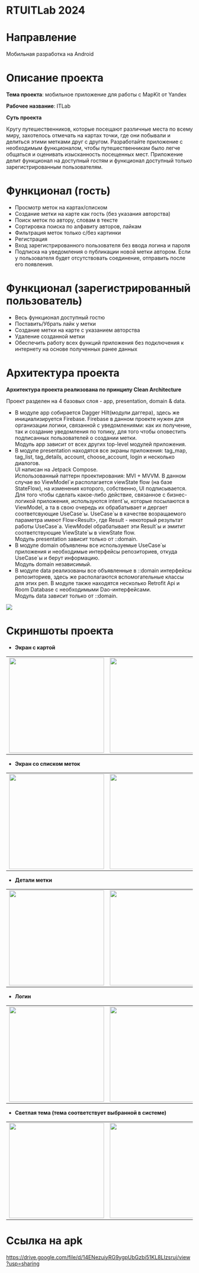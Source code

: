 # RTUITLab 2024

# Направление
Мобильная разработка на Android

# Описание проекта

**Тема проекта**: мобильное приложение для работы с MapKit от Yandex

**Рабочее название**: ITLab

**Суть проекта**

Кругу путешественников, которые посещают различные места по всему миру, захотелось отмечать на картах точки, где они побывали и делиться этими метками друг с другом. Разработайте приложение с необходимым функционалом, чтобы путешественникам было легче общаться и оценивать изысканность посещенных мест.
Приложение делит функционал на доступный гостям и функционал доступный только зарегистрированным пользователям.

# Функционал (гость)
* Просмотр меток на картах/списком
* Создание метки на карте как гость (без указания авторства)
* Поиск меток по автору, словам в тексте
* Сортировка поиска по алфавиту авторов, лайкам
* Фильтрация меток только с/без картинки
* Регистрация
* Вход зарегистрированного пользователя без ввода логина и пароля
* Подписка на уведомления о публикации новой метки автором. Если у пользователя будет отсутствовать соединение, отправить после его появления.

# Функционал (зарегистрированный пользователь)
* Весь функционал доступный гостю
* Поставить/Убрать лайк у метки
* Создание метки на карте с указанием авторства
* Удаление созданной метки
* Обеспечить работу всех функций приложения без подключения к интернету на основе полученных ранее данных

# Архитектура проекта

**Архитектура проекта реализована по принципу Clean Architecture**

Проект разделен на 4 базовых слоя - app, presentation, domain & data.<br>
- В модуле app собирается Dagger Hilt(модули даггера), здесь же инициализируется Firebase.
  Firebase в данном проекте нужен для организации логики, связанной с уведомлениями: как их получение, так и создание уведомления по топику, для того чтобы оповестить подписанных пользователей о создании метки.<br>
  Модуль app зависит от всех других top-level модулей приложения.
- В модуле presentation находятся все экраны приложения: tag_map, tag_list, tag_details, account, choose_account, login и несколько диалогов.<br>
  UI написан на Jetpack Compose.<br>
  Использованный паттерн проектирования: MVI + MVVM. В данном случае во ViewModel\`и располагается viewState flow (на базе StateFlow), на изменения которого, собственно, UI подписывается. Для того чтобы сделать какое-либо действие, связанное с бизнес-логикой приложения, используются intent\`ы, которые посылаются в ViewModel, а та в свою очередь их обрабатывает и дергает соответсвующие UseCase\`ы. UseCase\`ы в качестве возращаемого параметра имеют Flow\<Result\>, где Result - некоторый результат работы UseCase\`а. ViewModel обрабатывает эти Result\`ы и эмитит соответствующие ViewState\`ы в viewState flow.<br>
  Модуль presentation зависит только от ::domain.
- В модуле domain объявлены все используемые UseCase\`ы приложения и необходимые интерфейсы репозиториев, откуда UseCase\`ы и берут информацию.<br>
  Модуль domain независимый.
- В модуле data реализованы все объявленные в ::domain интерфейсы репозиториев, здесь же располагаются вспомогательные классы для этих реп. В модуле также находятся несколько Retrofit Api и Room Database с необходимыми Dao-интерфейсами.<br>
  Модуль data зависит только от ::domain.

![](https://i.imgur.com/IHgggG3.png)

# Скриншоты проекта

- **Экран с картой**
<table>
    <tr>
        <td>
            <img src="https://i.imgur.com/adBQzAb.jpeg" width = 256/>
        </td>
        <td>
            <img src="https://i.imgur.com/hejAtZj.jpeg" width = 256/>
        </td>
        <td>
            <img src="https://i.imgur.com/CPt0mh0.jpeg" width = 256/>
        </td>
    </tr>
</table>

- **Экран со списком меток**
<table>
    <tr>
        <td>
            <img src="https://i.imgur.com/Xl1RXh8.jpeg" width = 256/>
        </td>
        <td>
            <img src="https://i.imgur.com/UuRuY3W.jpeg" width = 256/>
        </td>
        <td>
            <img src="https://i.imgur.com/ddOdmP5.jpeg" width = 256/>
        </td>
    </tr>
</table>

- **Детали метки**
<table>
    <tr>
        <td>
            <img src="https://i.imgur.com/PYTdT50.png" width = 256/>
        </td>
        <td>
            <img src="https://i.imgur.com/6tBA3Yv.png" width = 256/>
        </td>
    </tr>
</table>

- **Логин**
<table>
    <tr>
        <td>
            <img src="https://i.imgur.com/gAOqXli.jpeg" width = 256/>
        </td>
        <td>
            <img src="https://i.imgur.com/X9jziBS.jpeg" width = 256/>
        </td>
        <td>
            <img src="https://i.imgur.com/jnBsyzD.jpeg" width = 256/>
        </td>
    </tr>
</table>

- **Светлая тема (тема соответствует выбранной в системе)**
<table>
    <tr>
        <td>
            <img src="https://i.imgur.com/adBO1yd.png" width = 256/>
        </td>
        <td>
            <img src="https://i.imgur.com/4RGxdoA.png" width = 256/>
        </td>
        <td>
            <img src="https://i.imgur.com/UxwXQ6j.png" width = 256/>
        </td>
    </tr>
</table>

# Ссылка на apk
https://drive.google.com/file/d/14ENezuiyRG9ygpUbGzbi51KL8LIzsruj/view?usp=sharing